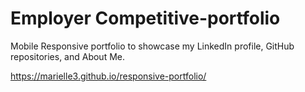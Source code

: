 # Employer Competitive-portfolio

Mobile Responsive portfolio to showcase my LinkedIn profile, GitHub repositories, and About Me. 

https://marielle3.github.io/responsive-portfolio/
